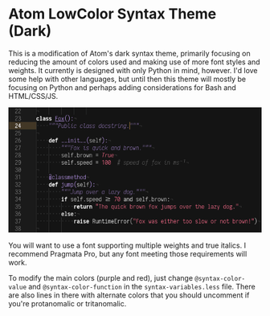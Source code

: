 # Atom LowColor Syntax Theme (Dark)

This is a modification of Atom's dark syntax theme, primarily focusing on reducing the amount of colors used and making use of more font styles and weights. It currently is designed with only Python in mind, however. I'd love some help with other languages, but until then this theme will mostly be focusing on Python and perhaps adding considerations for Bash and HTML/CSS/JS.

![first screenshot](images/fox.png "That public class docstring is pretty awful.")

You will want to use a font supporting multiple weights and true italics. I recommend Pragmata Pro, but any font meeting those requirements will work.

To modify the main colors (purple and red), just change `@syntax-color-value` and `@syntax-color-function` in the `syntax-variables.less` file. There are also lines in there with alternate colors that you should uncomment if you're protanomalic or tritanomalic.
